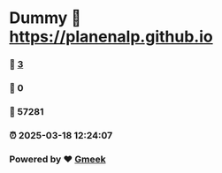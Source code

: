 # Dummy :link: https://planenalp.github.io 
### :page_facing_up: [3](https://planenalp.github.io/tag.html) 
### :speech_balloon: 0 
### :hibiscus: 57281 
### :alarm_clock: 2025-03-18 12:24:07 
### Powered by :heart: [Gmeek](https://github.com/Meekdai/Gmeek)
